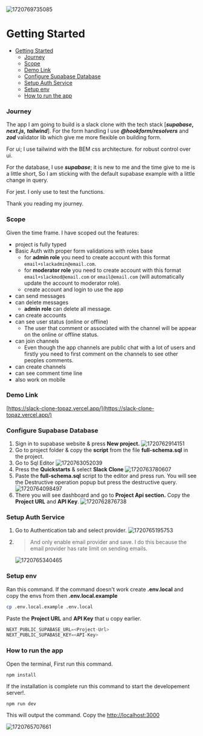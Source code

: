 ![1720769735085](image/README/1720769735085.png)

# Getting Started

- [Getting Started](#getting-started)
  - [Journey](#journey)
  - [Scope](#scope)
  - [Demo Link](#demo-link)
  - [Configure Supabase Database](#configure-supabase-database)
  - [Setup Auth Service](#setup-auth-service)
  - [Setup env](#setup-env)
  - [How to run the app](#how-to-run-the-app)

### Journey

The app I am going to build is a slack clone with the tech stack [***supabase*, *next.js,* *tailwind***].
For the form handling I use ***@hookform/resolvers*** and ***zod*** validator lib which give me more flexible on building form.

For ui; I use tailwind with the BEM css architecture. for robust control over ui.

For the database, I use ***supabase***; it is new to me and the time give to me is a little short, So I am sticking with the default supabase example with a little change in query.

For jest. I only use to test the functions.

Thank you reading my journey. 

### Scope

Given the time frame. I have scoped out the features:

* project is fully typed
* Basic Auth with proper form validations with roles base
  * for **admin role** you need to create account with this format `email+slackadmin@email.com`.
  * for **moderator role** you need to create account with this format `email+slackmod@email.com` or `email@email.com` (will automatically update the account to moderator role).
  * create account and login to use the app
* can send messages
* can delete messages
  * **admin role** can delete all message.
* can create accounts
* can see user status (online or offline)
  * The user that comment or associated with the channel will be appear on the online or offline status.
* can join channels
  * Even though the app channels are public chat with a lot of users and firstly you need to first comment on the channels to see other peoples comments.
* can create channels
* can see comment time line
* also work on mobile

### Demo Link

[https://slack-clone-topaz.vercel.app/](https://slack-clone-topaz.vercel.app/)

### Configure Supabase Database

1. Sign in to supabase website & press **New project.**
   ![1720762914151](image/README/1720762914151.png)
2. Go to project folder & copy the **script** from the file **full-schema.sql** in the project.
3. Go to Sql Editor
   ![1720763052039](image/README/1720763052039.png)
4. Press the **Quickstarts** & select **Slack Clone**
   ![1720763780607](image/README/1720763780607.png)
5. Paste the **full-schema.sql** script to the editor and press run. You will see the Destructive operation popup but press the destructive query.
   ![1720764098497](image/README/1720764098497.png)
6. There you will see dashboard and go to **Project Api section.** Copy the **Project URL** and **API Key**.
   ![1720762876738](image/README/1720762876738.png)

### Setup Auth Service

1. Go to Authentication tab and select provider.
   ![1720765195753](image/README/1720765195753.png)
2. > And only enable email provider and save. I do this because the email provider has rate limit on sending emails.
   >

   ![1720765340465](image/README/1720765340465.png)

### Setup env

Ran this command. If the command doesn't work create **.env.local** and copy the envs from then **.env.local.example**

```bash
cp .env.local.example .env.local
```

Paste the **Project URL** and **API Key** that u copy earlier.

```js
NEXT_PUBLIC_SUPABASE_URL=<Project-Url>
NEXT_PUBLIC_SUPABASE_KEY=<API-Key>
```

### How to run the app

Open the terminal, First run this command.

```
npm install
```

If the installation is complete run this command to start the developement server!.

```
npm run dev
```

This will output the command. Copy the [http://localhost:3000](http://localhost:3000)

![1720765707661](image/README/1720765707661.png)
